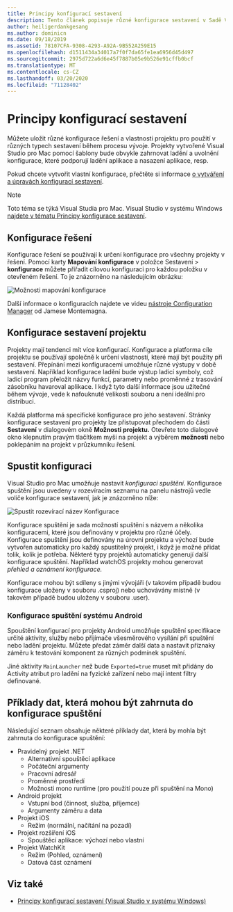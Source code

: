 ```yaml
---
title: Principy konfigurací sestavení
description: Tento článek popisuje různé konfigurace sestavení v Sadě Visual Studio pro Mac
author: heiligerdankgesang
ms.author: dominicn
ms.date: 09/18/2019
ms.assetid: 78107CFA-9308-4293-A92A-9B552A259E15
ms.openlocfilehash: d1511434a34017a7f0f7da65fe1ea6956d45d497
ms.sourcegitcommit: 2975d722a6d6e45f7887b05e9b526e91cffb0bcf
ms.translationtype: MT
ms.contentlocale: cs-CZ
ms.lasthandoff: 03/20/2020
ms.locfileid: "71128402"
---
```

# <a name="understanding-build-configurations"></a>Principy konfigurací sestavení

Můžete uložit různé konfigurace řešení a vlastnosti projektu pro použití v různých typech sestavení během procesu vývoje. Projekty vytvořené Visual Studio pro Mac pomocí šablony bude obvykle zahrnovat ladění a uvolnění konfigurace, které podporují ladění aplikace a nasazení aplikace, resp. 

Pokud chcete vytvořit vlastní konfigurace, přečtěte si informace [o vytváření a úpravách konfigurací sestavení](/visualstudio/mac/create-and-edit-configurations).

>[!NOTE]
>Toto téma se týká Visual Studia pro Mac. Visual Studio v systému Windows [najdete v tématu Principy konfigurace sestavení](/visualstudio/ide/understanding-build-configurations).

## <a name="solution-configurations"></a>Konfigurace řešení

Konfigurace řešení se používají k určení konfigurace pro všechny projekty v řešení. Pomocí karty **Mapování konfigurace** v položce Sestavení > **konfigurace** můžete přiřadit cílovou konfiguraci pro každou položku v otevřeném řešení. To je znázorněno na následujícím obrázku:

![Možnosti mapování konfigurace](media/projects-and-solutions-image3.png)

Další informace o konfiguracích najdete ve videu [nástroje Configuration Manager](https://www.youtube.com/watch?v=tjSdkqYh5Vg) od Jamese Montemagna.

## <a name="project-build-configurations"></a>Konfigurace sestavení projektu

Projekty mají tendenci mít více konfigurací. Konfigurace a platforma cíle projektu se používají společně k určení vlastností, které mají být použity při sestavení. Přepínání mezi konfiguracemi umožňuje různé výstupy v době sestavení. Například konfigurace ladění bude výstup ladicí symboly, což ladicí program přeložit názvy funkcí, parametry nebo proměnné z trasování zásobníku havaroval aplikace. I když tyto další informace jsou užitečné během vývoje, vede k nafouknuté velikosti souboru a není ideální pro distribuci.

Každá platforma má specifické konfigurace pro jeho sestavení. Stránky konfigurace sestavení pro projekty lze přistupovat přechodem do části **Sestavení** v dialogovém okně **Možnosti projektu.** Otevřete toto dialogové okno klepnutím pravým tlačítkem myši na projekt a výběrem **možnosti** nebo poklepáním na projekt v průzkumníku řešení.

## <a name="run-configuration"></a>Spustit konfiguraci

Visual Studio pro Mac umožňuje nastavit _konfiguraci spuštění_. Konfigurace spuštění jsou uvedeny v rozevíracím seznamu na panelu nástrojů vedle voliče konfigurace sestavení, jak je znázorněno níže:

![Spustit rozevírací název Konfigurace](media/projects-and-solutions-image8.png)

Konfigurace spuštění je sada možností spuštění s názvem a několika konfiguracemi, které jsou definovány v projektu pro různé účely. Konfigurace spuštění jsou definovány na úrovni projektu a výchozí bude vytvořen automaticky pro každý spustitelný projekt, i když je možné přidat tolik, kolik je potřeba. Některé typy projektů automaticky generují další konfigurace spuštění. Například watchOS projekty mohou generovat _přehled a oznámení konfigurace._

Konfigurace mohou být sdíleny s jinými vývojáři (v takovém případě budou konfigurace uloženy v souboru .csproj) nebo uchovávány místně (v takovém případě budou uloženy v souboru .user).

### <a name="android-run-configurations"></a>Konfigurace spuštění systému Android

Spouštění konfigurací pro projekty Android umožňuje spuštění specifikace určité aktivity, služby nebo přijímače všesměrového vysílání při spuštění nebo ladění projektu. Můžete předat záměr další data a nastavit příznaky záměru k testování komponent za různých podmínek spuštění.

Jiné aktivity `MainLauncher` než bude `Exported=true` muset mít přidány do Activity atribut pro ladění na fyzické zařízení nebo mají intent filtry definované.

## <a name="examples-of-data-that-might-be-included-in-run-configurations"></a>Příklady dat, která mohou být zahrnuta do konfigurace spuštění

Následující seznam obsahuje některé příklady dat, která by mohla být zahrnuta do konfigurace spuštění:

* Pravidelný projekt .NET
  * Alternativní spouštěcí aplikace
  * Počáteční argumenty
  * Pracovní adresář
  * Proměnné prostředí
  * Možnosti mono runtime (pro použití pouze při spuštění na Mono)
* Android projekt
  * Vstupní bod (činnost, služba, příjemce)
  * Argumenty záměru a data
* Projekt iOS
  * Režim (normální, načítání na pozadí)
* Projekt rozšíření iOS
  * Spouštěcí aplikace: výchozí nebo vlastní
* Projekt WatchKit
  * Režim (Pohled, oznámení)
  * Datová část oznámení

## <a name="see-also"></a>Viz také

- [Principy konfigurací sestavení (Visual Studio v systému Windows)](/visualstudio/ide/understanding-build-configurations)
